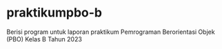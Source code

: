 # praktikumpbo-b
Berisi program untuk laporan praktikum Pemrograman Berorientasi Objek (PBO) Kelas B Tahun 2023
